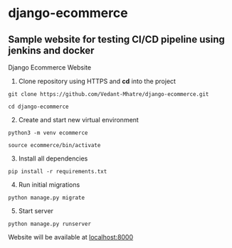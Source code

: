 # django-ecommerce
## Sample website for testing CI/CD pipeline using jenkins and docker

Django Ecommerce Website

1. Clone repository using HTTPS and **cd** into the project
```
git clone https://github.com/Vedant-Mhatre/django-ecommerce.git
```
```
cd django-ecommerce
```

2. Create and start new virtual environment
```
python3 -m venv ecommerce
```
```
source ecommerce/bin/activate
```

3. Install all dependencies
```
pip install -r requirements.txt
```

4. Run initial migrations
```
python manage.py migrate
```

5. Start server
```
python manage.py runserver
```

Website will be available at [localhost:8000](http://localhost:8000/)

